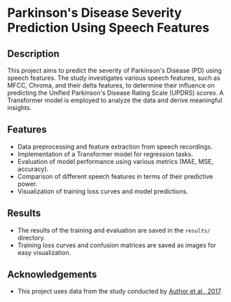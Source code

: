 # Parkinson's Disease Severity Prediction Using Speech Features

## Description

This project aims to predict the severity of Parkinson's Disease (PD) using speech features. The study investigates various speech features, such as MFCC, Chroma, and their delta features, to determine their influence on predicting the Unified Parkinson's Disease Rating Scale (UPDRS) scores. A Transformer model is employed to analyze the data and derive meaningful insights.

## Features

- Data preprocessing and feature extraction from speech recordings.
- Implementation of a Transformer model for regression tasks.
- Evaluation of model performance using various metrics (MAE, MSE, accuracy).
- Comparison of different speech features in terms of their predictive power.
- Visualization of training loss curves and model predictions.

## Results

- The results of the training and evaluation are saved in the `results/` directory.
- Training loss curves and confusion matrices are saved as images for easy visualization.

## Acknowledgements

- This project uses data from the study conducted by [Author et al., 2017](https://doi.org/10.1234/doi).
